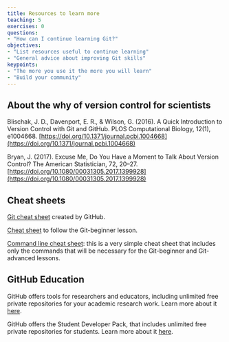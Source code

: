 ```yaml
---
title: Resources to learn more
teaching: 5
exercises: 0
questions:
- "How can I continue learning Git?"
objectives:
- "List resources useful to continue learning"
- "General advice about improving Git skills"
keypoints:
- "The more you use it the more you will learn"
- "Build your community"
---
```



## About the why of version control for scientists

Blischak, J. D., Davenport, E. R., & Wilson, G. (2016). A Quick Introduction to Version Control with Git and GitHub. 
PLOS Computational Biology, 12(1), e1004668. [https://doi.org/10.1371/journal.pcbi.1004668](https://doi.org/10.1371/journal.pcbi.1004668)

Bryan, J. (2017). Excuse Me, Do You Have a Moment to Talk About Version Control? The American Statistician, 72, 20–27. [https://doi.org/10.1080/00031305.2017.1399928](https://doi.org/10.1080/00031305.2017.1399928)


## Cheat sheets

[Git cheat sheet](https://services.github.com/on-demand/downloads/github-git-cheat-sheet.pdf) created by GitHub. 

[Cheat sheet](https://github.com/osulp/git-beginner/blob/gh-pages/files/IntroToGitCheatSheet.pdf) to follow the Git-beginner lesson.

[Command line cheat sheet](https://github.com/osulp/git-beginner/blob/gh-pages/files/CommandLineCheatSheet.pdf): this is a very simple cheat sheet that includes only the commands that will be necessary for the Git-beginner and Git-advanced lessons. 

## GitHub Education

GitHub offers tools for researchers and educators, including unlimited free private repositories for your academic research work. Learn more about it [here](https://help.github.com/articles/about-github-education-for-educators-and-researchers/).

GitHub offers the Student Developer Pack, that includes unlimited free private repositories for students. Learn more about it [here](https://education.github.com/pack).
